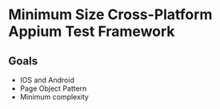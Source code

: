 # Minimum Size Cross-Platform Appium Test Framework

## Goals 
* IOS and Android
* Page Object Pattern
* Minimum complexity
